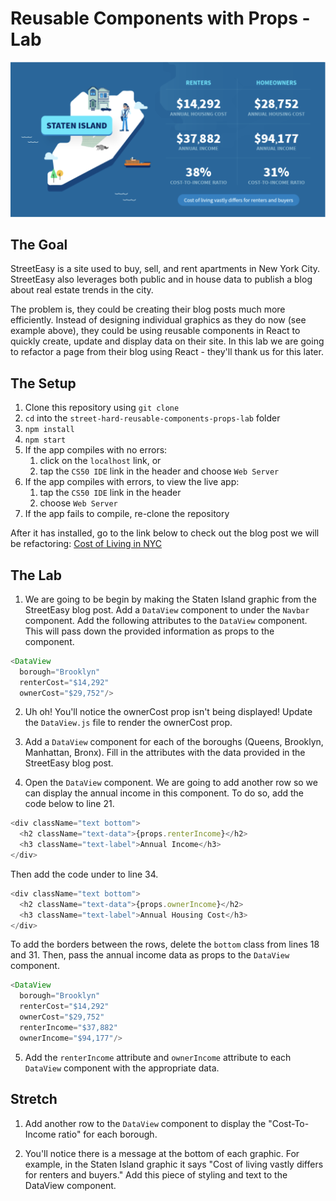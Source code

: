 # Reusable Components with Props - Lab

![street easy](example.png)

## The Goal
StreetEasy is a site used to buy, sell, and rent apartments in New York City. StreetEasy also leverages both public and in house data to publish a blog about real estate trends in the city.

The problem is, they could be creating their blog posts much more efficiently. Instead of designing individual graphics as they do now (see example above), they could be using reusable components in React to quickly create, update and display data on their site. In this lab we are going to refactor a page from their blog using React - they'll thank us for this later.

## The Setup

1. Clone this repository using `git clone`
2. `cd` into the `street-hard-reusable-components-props-lab` folder
3. `npm install`
4. `npm start`
5. If the app compiles with no errors:
    1. click on the `localhost` link, or
    2. tap the `CS50 IDE` link in the header and choose `Web Server`
6. If the app compiles with errors, to view the live app:
    1. tap the `CS50 IDE` link in the header
    2. choose `Web Server`
7. If the app fails to compile, re-clone the repository

After it has installed, go to the link below to check out the blog post we will be refactoring:
[Cost of Living in NYC](https://streeteasy.com/blog/cost-of-living-nyc-income-housing-all-5-boroughs/)


## The Lab
1. We are going to be begin by making the Staten Island graphic from the StreetEasy blog post. Add a `DataView` component to under the `Navbar` component. Add the following attributes to the `DataView` component. This will pass down the provided information as props to the component.

```javascript
<DataView
  borough="Brooklyn"
  renterCost="$14,292"
  ownerCost="$29,752"/>
```

2. Uh oh! You'll notice the ownerCost prop isn't being displayed! Update the `DataView.js` file to render the ownerCost prop.

3. Add a `DataView` component for each of the boroughs (Queens, Brooklyn, Manhattan, Bronx). Fill in the attributes with the data provided in the StreetEasy blog post.

4. Open the `DataView` component. We are going to add another row so we can display the annual income in this component. To do so, add the code below to line 21.

```javascript
<div className="text bottom">
  <h2 className="text-data">{props.renterIncome}</h2>
  <h3 className="text-label">Annual Income</h3>
</div>
```

Then add the code under to line 34.

```javascript
<div className="text bottom">
  <h2 className="text-data">{props.ownerIncome}</h2>
  <h3 className="text-label">Annual Housing Cost</h3>
</div>
```

To add the borders between the rows, delete the `bottom` class from lines 18 and 31. Then, pass the annual income data as props to the `DataView` component.

```javascript
<DataView
  borough="Brooklyn"
  renterCost="$14,292"
  ownerCost="$29,752"
  renterIncome="$37,882"
  ownerIncome="$94,177"/>
```

5. Add the `renterIncome` attribute and `ownerIncome` attribute to each `DataView` component with the appropriate data.

## Stretch

1. Add another row to the `DataView` component to display the "Cost-To-Income ratio" for each borough.

2. You'll notice there is a message at the bottom of each graphic. For example, in the Staten Island graphic it says "Cost of living vastly differs for renters and buyers." Add this piece of styling and text to the DataView component.
